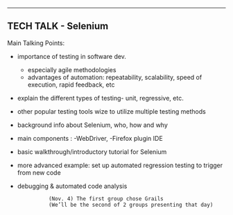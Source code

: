
--------------------
TECH TALK - Selenium
--------------------

Main Talking Points: 

* importance of testing in software dev.
    - especially agile methodologies
    * advantages of automation:
        repeatability, 
        scalability, 
        speed of execution, 
        rapid feedback, etc
* explain the different types of testing- 
        unit, 
        regressive, etc.
* other popular testing tools
        wize to utilize multiple testing methods

* background info about Selenium, 
        who, how and why 
* main components :
        -WebDriver, 
        -Firefox plugin IDE

* basic walkthrough/introductory tutorial for Selenium
* more advanced example:
        set up automated regression testing to trigger from new code

* debugging & automated code analysis


                (Nov. 4) The first group chose Grails 
                (We’ll be the second of 2 groups presenting that day)
